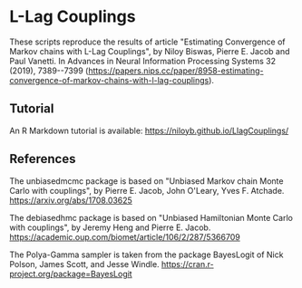 L-Lag Couplings
===============

These scripts reproduce the results of article "Estimating Convergence of Markov chains with L-Lag Couplings", by Niloy Biswas, Pierre E. Jacob and Paul Vanetti. In Advances in Neural Information Processing Systems 32 (2019), 7389--7399 (https://papers.nips.cc/paper/8958-estimating-convergence-of-markov-chains-with-l-lag-couplings). 


## Tutorial
An R Markdown tutorial is available: https://niloyb.github.io/LlagCouplings/

## References
The unbiasedmcmc package is based on "Unbiased Markov chain Monte Carlo with couplings", by Pierre E. Jacob, John O'Leary, Yves F. Atchade. https://arxiv.org/abs/1708.03625

The debiasedhmc package is based on "Unbiased Hamiltonian Monte Carlo with couplings", by Jeremy Heng and Pierre E. Jacob. https://academic.oup.com/biomet/article/106/2/287/5366709

The Polya-Gamma sampler is taken from the package BayesLogit of Nick Polson, James Scott, and Jesse Windle. https://cran.r-project.org/package=BayesLogit
